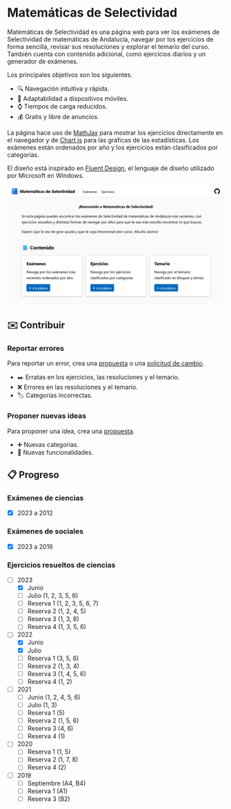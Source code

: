 # Matemáticas de Selectividad

Matemáticas de Selectividad es una página web para ver los exámenes de Selectividad de matemáticas de Andalucía, navegar por los ejercicios de forma sencilla, revisar sus resoluciones y explorar el temario del curso.
También cuenta con contenido adicional, como ejercicios diarios y un generador de exámenes.

Los principales objetivos son los siguientes.

- 🔍 Navegación intuitiva y rápida.
- 📱 Adaptabilidad a dispositivos móviles.
- ⌚ Tiempos de carga reducidos.
- 💰 Gratis y libre de anuncios.

La página hace uso de [MathJax](https://www.mathjax.org/) para mostrar los ejercicios directamente en el navegador y de [Chart.js](https://www.chartjs.org/) para las gráficas de las estadísticas.
Los exámenes están ordenados por año y los ejercicios están clasificados por categorías.

El diseño está inspirado en [Fluent Design](https://fluent2.microsoft.design), el lenguaje de diseño utilizado por Microsoft en Windows.

![Captura de pantalla](img/screenshot.jpg)

## ✉️ Contribuir

### Reportar errores
Para reportar un error, crea una [propuesta](https://github.com/DanielSevillano/matematicas-selectividad/issues) o una [solicitud de cambio](https://github.com/DanielSevillano/matematicas-selectividad/pulls).

- ✒️ Erratas en los ejercicios, las resoluciones y el temario.
- ❌ Errores en las resoluciones y el temario.
- 🏷️ Categorías incorrectas.

### Proponer nuevas ideas
Para proponer una idea, crea una [propuesta](https://github.com/DanielSevillano/matematicas-selectividad/issues).

- ➕ Nuevas categorías.
- 🚀 Nuevas funcionalidades.

## 📋 Progreso

### Exámenes de ciencias
- [x] 2023 a 2012

### Exámenes de sociales
- [x] 2023 a 2016

### Ejercicios resueltos de ciencias
- [ ] 2023
    - [x] Junio
    - [ ] Julio (1, 2, 3, 5, 6)
    - [ ] Reserva 1 (1, 2, 3, 5, 6, 7)
    - [ ] Reserva 2 (1, 2, 4, 5)
    - [ ] Reserva 3 (1, 3, 8)
    - [ ] Reserva 4 (1, 3, 5, 6)
- [ ] 2022
    - [x] Junio
    - [x] Julio
    - [ ] Reserva 1 (3, 5, 6)
    - [ ] Reserva 2 (1, 3, 4)
    - [ ] Reserva 3 (1, 4, 5, 6)
    - [ ] Reserva 4 (1, 2)
- [ ] 2021
    - [ ] Junio (1, 2, 4, 5, 6)
    - [ ] Julio (1, 3)
    - [ ] Reserva 1 (5)
    - [ ] Reserva 2 (1, 5, 6)
    - [ ] Reserva 3 (4, 6)
    - [ ] Reserva 4 (1)
- [ ] 2020
    - [ ] Reserva 1 (1, 5)
    - [ ] Reserva 2 (1, 7, 8)
    - [ ] Reserva 4 (2)
- [ ] 2019
    - [ ] Septiembre (A4, B4)
    - [ ] Reserva 1 (A1)
    - [ ] Reserva 3 (B2)